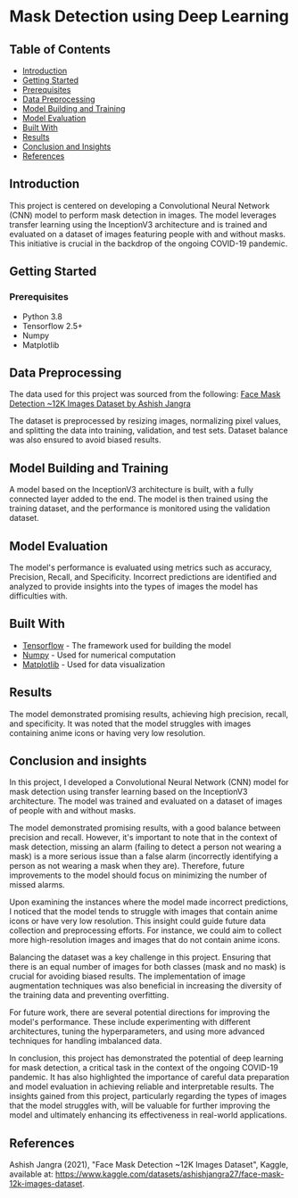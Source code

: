 # Mask Detection using Deep Learning

## Table of Contents
- [Introduction](#introduction)
- [Getting Started](#getting-started)
- [Prerequisites](#prerequisites)
- [Data Preprocessing](#data-preprocessing)
- [Model Building and Training](#model-building-and-training)
- [Model Evaluation](#model-evaluation)
- [Built With](#built-with)
- [Results](#results)
- [Conclusion and Insights](#conclusion-and-insights)
- [References](#references)

## Introduction <a name="introduction"></a>
This project is centered on developing a Convolutional Neural Network (CNN) model to perform mask detection in images. The model leverages transfer learning using the InceptionV3 architecture and is trained and evaluated on a dataset of images featuring people with and without masks. This initiative is crucial in the backdrop of the ongoing COVID-19 pandemic.

## Getting Started <a name="getting-started"></a>

### Prerequisites <a name="prerequisites"></a>
* Python 3.8
* Tensorflow 2.5+
* Numpy
* Matplotlib

## Data Preprocessing <a name="data-preprocessing"></a>
The data used for this project was sourced from the following:
[Face Mask Detection ~12K Images Dataset by Ashish Jangra](https://www.kaggle.com/datasets/ashishjangra27/face-mask-12k-images-dataset) 

The dataset is preprocessed by resizing images, normalizing pixel values, and splitting the data into training, validation, and test sets. Dataset balance was also ensured to avoid biased results.

## Model Building and Training <a name="model-building-and-training"></a>
A model based on the InceptionV3 architecture is built, with a fully connected layer added to the end. The model is then trained using the training dataset, and the performance is monitored using the validation dataset.

## Model Evaluation <a name="model-evaluation"></a>
The model's performance is evaluated using metrics such as accuracy, Precision, Recall, and Specificity. Incorrect predictions are identified and analyzed to provide insights into the types of images the model has difficulties with.

## Built With <a name="built-with"></a>
* [Tensorflow](https://www.tensorflow.org/) - The framework used for building the model
* [Numpy](https://numpy.org/) - Used for numerical computation
* [Matplotlib](https://matplotlib.org/) - Used for data visualization

## Results <a name="results"></a>
The model demonstrated promising results, achieving high precision, recall, and specificity. It was noted that the model struggles with images containing anime icons or having very low resolution. 

## Conclusion and insights <a name="conclusion-and-insights"></a>
In this project, I developed a Convolutional Neural Network (CNN) model for mask detection using transfer learning based on the InceptionV3 architecture. The model was trained and evaluated on a dataset of images of people with and without masks.

The model demonstrated promising results, with a good balance between precision and recall. However, it's important to note that in the context of mask detection, missing an alarm (failing to detect a person not wearing a mask) is a more serious issue than a false alarm (incorrectly identifying a person as not wearing a mask when they are). Therefore, future improvements to the model should focus on minimizing the number of missed alarms.

Upon examining the instances where the model made incorrect predictions, I noticed that the model tends to struggle with images that contain anime icons or have very low resolution. This insight could guide future data collection and preprocessing efforts. For instance, we could aim to collect more high-resolution images and images that do not contain anime icons.

Balancing the dataset was a key challenge in this project. Ensuring that there is an equal number of images for both classes (mask and no mask) is crucial for avoiding biased results. The implementation of image augmentation techniques was also beneficial in increasing the diversity of the training data and preventing overfitting.

For future work, there are several potential directions for improving the model's performance. These include experimenting with different architectures, tuning the hyperparameters, and using more advanced techniques for handling imbalanced data.

In conclusion, this project has demonstrated the potential of deep learning for mask detection, a critical task in the context of the ongoing COVID-19 pandemic. It has also highlighted the importance of careful data preparation and model evaluation in achieving reliable and interpretable results. The insights gained from this project, particularly regarding the types of images that the model struggles with, will be valuable for further improving the model and ultimately enhancing its effectiveness in real-world applications.

## References <a name="references"></a>
Ashish Jangra (2021), "Face Mask Detection ~12K Images Dataset", Kaggle, available at: https://www.kaggle.com/datasets/ashishjangra27/face-mask-12k-images-dataset.
